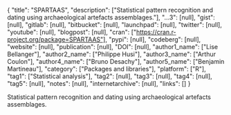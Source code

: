 {
  "title": "SPARTAAS",
  "description": ["Statistical pattern recognition and dating using archaeological artefacts assemblages."],
  "...3": [null],
  "gist": [null],
  "gitlab": [null],
  "bitbucket": [null],
  "launchpad": [null],
  "twitter": [null],
  "youtube": [null],
  "blogpost": [null],
  "cran": ["https://cran.r-project.org/package=SPARTAAS"],
  "pypi": [null],
  "codeberg": [null],
  "website": [null],
  "publication": [null],
  "DOI": [null],
  "author1_name": ["Lise Bellanger"],
  "author2_name": ["Philippe Husi"],
  "author3_name": ["Arthur Coulon"],
  "author4_name": ["Bruno Desachy"],
  "author5_name": ["Benjamin Martineau"],
  "category": ["Packages and libraries"],
  "platform": ["R"],
  "tag1": ["Statistical analysis"],
  "tag2": [null],
  "tag3": [null],
  "tag4": [null],
  "tag5": [null],
  "notes": [null],
  "internetarchive": [null],
  "links": []
}

<!-- Generated by csv2md.R – do not edit by hand -->

Statistical pattern recognition and dating using archaeological artefacts assemblages.